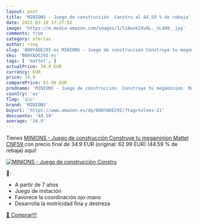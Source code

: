 ```yaml
---
layout: post
title: 'MINIONS - Juego de construcción  Constru al 44.59 % de rebaja'
date: 2021-03-10 17:27:52
image: 'https://m.media-amazon.com/images/I/518wvk2dvAL._SL400_.jpg'
comments: true
category: ofertas
author: ring
slug: 'B00YADE29I-es MINIONS - Juego de construcción Construye tu megaminion...'
sku: 'B00YADE29I-es'
tags: [ 'mattel', ]
actualPrice: 34.9 EUR
currency: EUR
price: 34.9
comparePrice: 62.99 EUR
prodname: 'MINIONS - Juego de construcción  Construye tu megaminion  Mattel CNF59 '
country: 'es'
flag: '🇪🇸'
brand: 'MINIONS'
buyurl: 'https://www.amazon.es/dp/B00YADE29I/?tag=tolees-21'
descuento: '44.59'
average: '34.9'
---
```


Tienes [MINIONS - Juego de construcción  Construye tu megaminion  Mattel CNF59 ](https://www.amazon.es/dp/B00YADE29I/?tag=tolees-21) con precio final de  34.9 EUR (original: 62.99 EUR) (44.59 %  de rebaja) aqui!

[![MINIONS - Juego de construcción  Constru](https://m.media-amazon.com/images/I/518wvk2dvAL._SL400_.jpg)](https://www.amazon.es/dp/B00YADE29I/?tag=tolees-21)

🔎:

- A partir de 7 años
- Juego de imitación
- Favorece la coordinación ojo-mano
- Desarrolla la motricidad fina y destreza

[🛒 Comprar!!!](https://www.amazon.es/dp/B00YADE29I/?tag=tolees-21)
